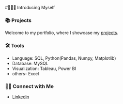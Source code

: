 #🙋🏻‍♀️ Introducing Myself






### 📚 Projects

Welcome to my portfolio, where I showcase my [projects](https://github.com/as16082023/Project-Portfolio).


### 🛠️ Tools

- Language: SQL, Python(Pandas, Numpy, Matplotlib)
- Database:  MySQL
- Visualization: Tableau, Power BI
- others- Excel

### 👋🏻 Connect with Me

- [Linkedin](https://www.linkedin.com/in/akanshashaw230816/)
